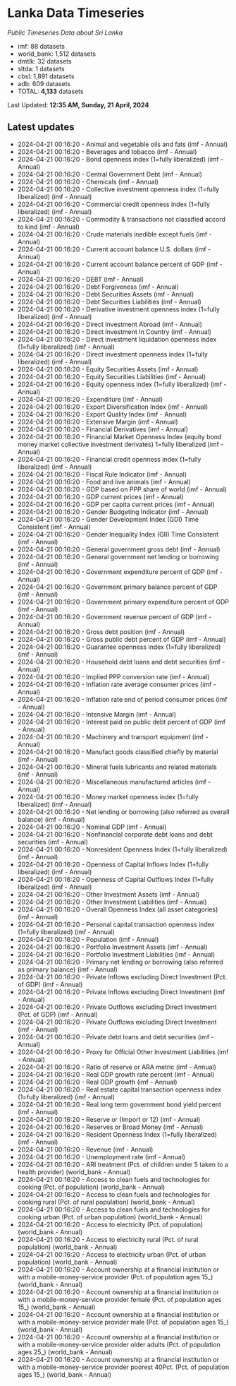 # Lanka Data Timeseries
*Public Timeseries Data about Sri Lanka*

* imf: 88 datasets
* world_bank: 1,512 datasets
* dmtlk: 32 datasets
* sltda: 1 datasets
* cbsl: 1,891 datasets
* adb: 609 datasets
* TOTAL: **4,133** datasets

Last Updated: **12:35 AM, Sunday, 21 April, 2024**

## Latest updates

* 2024-04-21 00:16:20 - Animal and vegetable oils and fats (imf - Annual)
* 2024-04-21 00:16:20 - Beverages and tobacco (imf - Annual)
* 2024-04-21 00:16:20 - Bond openness index (1=fully liberalized) (imf - Annual)
* 2024-04-21 00:16:20 - Central Government Debt (imf - Annual)
* 2024-04-21 00:16:20 - Chemicals (imf - Annual)
* 2024-04-21 00:16:20 - Collective investment openness index (1=fully liberalized) (imf - Annual)
* 2024-04-21 00:16:20 - Commercial credit openness index (1=fully liberalized) (imf - Annual)
* 2024-04-21 00:16:20 - Commodity & transactions not classified accord to kind (imf - Annual)
* 2024-04-21 00:16:20 - Crude materials inedible except fuels (imf - Annual)
* 2024-04-21 00:16:20 - Current account balance U.S. dollars (imf - Annual)
* 2024-04-21 00:16:20 - Current account balance percent of GDP (imf - Annual)
* 2024-04-21 00:16:20 - DEBT (imf - Annual)
* 2024-04-21 00:16:20 - Debt Forgiveness (imf - Annual)
* 2024-04-21 00:16:20 - Debt Securities Assets (imf - Annual)
* 2024-04-21 00:16:20 - Debt Securities Liabilities (imf - Annual)
* 2024-04-21 00:16:20 - Derivative investment openness index (1=fully liberalized) (imf - Annual)
* 2024-04-21 00:16:20 - Direct Investment Abroad (imf - Annual)
* 2024-04-21 00:16:20 - Direct Investment In Country (imf - Annual)
* 2024-04-21 00:16:20 - Direct investment liquidation openness index (1=fully liberalized) (imf - Annual)
* 2024-04-21 00:16:20 - Direct investment openness index (1=fully liberalized) (imf - Annual)
* 2024-04-21 00:16:20 - Equity Securities Assets (imf - Annual)
* 2024-04-21 00:16:20 - Equity Securities Liabilities (imf - Annual)
* 2024-04-21 00:16:20 - Equity openness index (1=fully liberalized) (imf - Annual)
* 2024-04-21 00:16:20 - Expenditure (imf - Annual)
* 2024-04-21 00:16:20 - Export Diversification Index (imf - Annual)
* 2024-04-21 00:16:20 - Export Quality Index (imf - Annual)
* 2024-04-21 00:16:20 - Extensive Margin (imf - Annual)
* 2024-04-21 00:16:20 - Financial Derivatives (imf - Annual)
* 2024-04-21 00:16:20 - Financial Market Openness Index (equity bond money market collective investment derivates) 1=fully liberalized (imf - Annual)
* 2024-04-21 00:16:20 - Financial credit openness index (1=fully liberalized) (imf - Annual)
* 2024-04-21 00:16:20 - Fiscal Rule Indicator (imf - Annual)
* 2024-04-21 00:16:20 - Food and live animals (imf - Annual)
* 2024-04-21 00:16:20 - GDP based on PPP share of world (imf - Annual)
* 2024-04-21 00:16:20 - GDP current prices (imf - Annual)
* 2024-04-21 00:16:20 - GDP per capita current prices (imf - Annual)
* 2024-04-21 00:16:20 - Gender Budgeting Indicator (imf - Annual)
* 2024-04-21 00:16:20 - Gender Development Index (GDI) Time Consistent (imf - Annual)
* 2024-04-21 00:16:20 - Gender Inequality Index (GII) Time Consistent (imf - Annual)
* 2024-04-21 00:16:20 - General government gross debt (imf - Annual)
* 2024-04-21 00:16:20 - General government net lending or borrowing (imf - Annual)
* 2024-04-21 00:16:20 - Government expenditure percent of GDP (imf - Annual)
* 2024-04-21 00:16:20 - Government primary balance percent of GDP (imf - Annual)
* 2024-04-21 00:16:20 - Government primary expenditure percent of GDP (imf - Annual)
* 2024-04-21 00:16:20 - Government revenue percent of GDP (imf - Annual)
* 2024-04-21 00:16:20 - Gross debt position (imf - Annual)
* 2024-04-21 00:16:20 - Gross public debt percent of GDP (imf - Annual)
* 2024-04-21 00:16:20 - Guarantee openness index (1=fully liberalized) (imf - Annual)
* 2024-04-21 00:16:20 - Household debt loans and debt securities (imf - Annual)
* 2024-04-21 00:16:20 - Implied PPP conversion rate (imf - Annual)
* 2024-04-21 00:16:20 - Inflation rate average consumer prices (imf - Annual)
* 2024-04-21 00:16:20 - Inflation rate end of period consumer prices (imf - Annual)
* 2024-04-21 00:16:20 - Intensive Margin (imf - Annual)
* 2024-04-21 00:16:20 - Interest paid on public debt percent of GDP (imf - Annual)
* 2024-04-21 00:16:20 - Machinery and transport equipment (imf - Annual)
* 2024-04-21 00:16:20 - Manufact goods classified chiefly by material (imf - Annual)
* 2024-04-21 00:16:20 - Mineral fuels lubricants and related materials (imf - Annual)
* 2024-04-21 00:16:20 - Miscellaneous manufactured articles (imf - Annual)
* 2024-04-21 00:16:20 - Money market openness index (1=fully liberalized) (imf - Annual)
* 2024-04-21 00:16:20 - Net lending or borrowing (also referred as overall balance) (imf - Annual)
* 2024-04-21 00:16:20 - Nominal GDP (imf - Annual)
* 2024-04-21 00:16:20 - Nonfinancial corporate debt loans and debt securities (imf - Annual)
* 2024-04-21 00:16:20 - Nonresident Openness Index (1=fully liberalized) (imf - Annual)
* 2024-04-21 00:16:20 - Openness of Capital Inflows Index (1=fully liberalized) (imf - Annual)
* 2024-04-21 00:16:20 - Openness of Capital Outflows Index (1=fully liberalized) (imf - Annual)
* 2024-04-21 00:16:20 - Other Investment Assets (imf - Annual)
* 2024-04-21 00:16:20 - Other Investment Liabilities (imf - Annual)
* 2024-04-21 00:16:20 - Overall Openness Index (all asset categories) (imf - Annual)
* 2024-04-21 00:16:20 - Personal capital transaction openness index (1=fully liberalized) (imf - Annual)
* 2024-04-21 00:16:20 - Population (imf - Annual)
* 2024-04-21 00:16:20 - Portfolio Investment Assets (imf - Annual)
* 2024-04-21 00:16:20 - Portfolio Investment Liabilities (imf - Annual)
* 2024-04-21 00:16:20 - Primary net lending or borrowing (also referred as primary balance) (imf - Annual)
* 2024-04-21 00:16:20 - Private Inflows excluding Direct Investment (Pct. of GDP) (imf - Annual)
* 2024-04-21 00:16:20 - Private Inflows excluding Direct Investment (imf - Annual)
* 2024-04-21 00:16:20 - Private Outflows excluding Direct Investment (Pct. of GDP) (imf - Annual)
* 2024-04-21 00:16:20 - Private Outflows excluding Direct Investment (imf - Annual)
* 2024-04-21 00:16:20 - Private debt loans and debt securities (imf - Annual)
* 2024-04-21 00:16:20 - Proxy for Official Other Investment Liabilities (imf - Annual)
* 2024-04-21 00:16:20 - Ratio of reserve or ARA metric (imf - Annual)
* 2024-04-21 00:16:20 - Real GDP growth rate percent (imf - Annual)
* 2024-04-21 00:16:20 - Real GDP growth (imf - Annual)
* 2024-04-21 00:16:20 - Real estate capital transaction openness index (1=fully liberalized) (imf - Annual)
* 2024-04-21 00:16:20 - Real long term government bond yield percent (imf - Annual)
* 2024-04-21 00:16:20 - Reserve or (Import or 12) (imf - Annual)
* 2024-04-21 00:16:20 - Reserves or Broad Money (imf - Annual)
* 2024-04-21 00:16:20 - Resident Openness Index (1=fully liberalized) (imf - Annual)
* 2024-04-21 00:16:20 - Revenue (imf - Annual)
* 2024-04-21 00:16:20 - Unemployment rate (imf - Annual)
* 2024-04-21 00:16:20 - ARI treatment (Pct. of children under 5 taken to a health provider) (world_bank - Annual)
* 2024-04-21 00:16:20 - Access to clean fuels and technologies for cooking (Pct. of population) (world_bank - Annual)
* 2024-04-21 00:16:20 - Access to clean fuels and technologies for cooking rural (Pct. of rural population) (world_bank - Annual)
* 2024-04-21 00:16:20 - Access to clean fuels and technologies for cooking urban (Pct. of urban population) (world_bank - Annual)
* 2024-04-21 00:16:20 - Access to electricity (Pct. of population) (world_bank - Annual)
* 2024-04-21 00:16:20 - Access to electricity rural (Pct. of rural population) (world_bank - Annual)
* 2024-04-21 00:16:20 - Access to electricity urban (Pct. of urban population) (world_bank - Annual)
* 2024-04-21 00:16:20 - Account ownership at a financial institution or with a mobile-money-service provider (Pct. of population ages 15_) (world_bank - Annual)
* 2024-04-21 00:16:20 - Account ownership at a financial institution or with a mobile-money-service provider female (Pct. of population ages 15_) (world_bank - Annual)
* 2024-04-21 00:16:20 - Account ownership at a financial institution or with a mobile-money-service provider male (Pct. of population ages 15_) (world_bank - Annual)
* 2024-04-21 00:16:20 - Account ownership at a financial institution or with a mobile-money-service provider older adults (Pct. of population ages 25_) (world_bank - Annual)
* 2024-04-21 00:16:20 - Account ownership at a financial institution or with a mobile-money-service provider poorest 40Pct. (Pct. of population ages 15_) (world_bank - Annual)